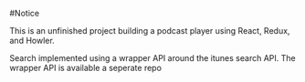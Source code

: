 #Notice

This is an unfinished project building a podcast player using React, Redux, and Howler.

Search implemented using a wrapper API around the itunes search API. The wrapper API is available a seperate repo 

